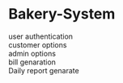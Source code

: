 # Bakery-System

user authentication<br>
customer options<br>
admin options<br>
bill genaration<br>
Daily report genarate
